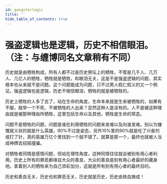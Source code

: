 ```yaml
---
id: gangsterlogic
title: ''
hide_table_of_contents: true
---
```


# 强盗逻辑也是逻辑，历史不相信眼泪。（注：与缠博同名文章稍有不同）

历史就是由牺牲构成，所有人都不过是历史祭坛上的牺牲，不管是几千人、几万人、几亿人的牺牲，牺牲就是牺牲，和眼泪无关，这是不是强盗逻辑的问题，其实根本也从来就不是问题。这个问题能成为问题，只不过男人假仁假义的又一个例证。强盗逻辑也是逻辑，历史不相信眼泪，牺牲的就是被牺牲的。

历史上牺牲的人多了去了，站在生命的角度，生命本来就是生来被牺牲的，如果有不服，就举一个不死、不被牺牲的人出来？显然这种人是没有的。人不是被这种理由就是被那种理由所牺牲，这里包括生命以及其他，牺牲是生命的常态。

问题不是牺牲的问题，问题是谁在利用牺牲的问题来发难以及向谁发难。别以为慷慨就义状的就是什么英雄，90%不过是姿态，另外10%里的90%就是吃了兴奋剂或打了针，真的英雄万亿个里找到一个就不错了。就算是那一个，最终也就被人当成神牌去招摇撞骗。

对牺牲者同情是感情问题，但站在理性角度，这种同情往往就会被别有用心者利用。历史上所有的罪恶都缘自大众的善良，大众的善良是别有用心者最好的藏身地。拿着别人的牺牲来为自己添彩加分，这就是所有别有用心者的最终目的。

历史和善良无关，历史也和罪恶无关，历史就是历史，历史由铁血铸成！